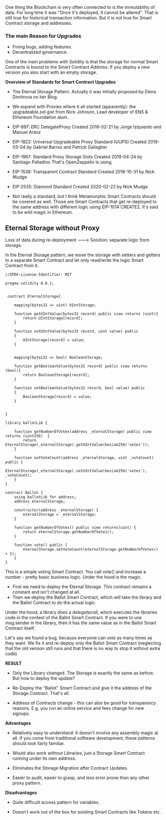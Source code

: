 One thing the Blockchain is very often connected to is the immutability of data. For long time it was "Once it's deployed, it cannot be altered". That is still true for historical transaction information. But it is not true for Smart Contract storage and addresses. 

###  The main Reason for Upgrades

- Fixing bugs, adding features.
- Decentralized governance.

One of the main problems with Solidity is that the storage for normal Smart Contracts is bound to the Smart Contract Address. If you deploy a new version you also start with an empty storage.

**Overview of Standards for Smart Contract Upgrades**

- The Eternal Storage Pattern. Actually it was initially proposed by Elena Dimitrova on her Blog.

- We expand with Proxies where it all started (apparently):
the upgradeable.sol gist from Nick Johnson, Lead developer of ENS & Ethereum Foundation alum.

- EIP-897: ERC DelegateProxy
Created 2018-02-21 by Jorge Izquierdo and Manuel Araoz

- EIP-1822: Universal Upgradeable Proxy Standard (UUPS)
Created 2019-03-04 by Gabriel Barros and Patrick Gallagher

- EIP-1967: Standard Proxy Storage Slots
Created 2019-04-24 by Santiago Palladino That's OpenZeppelin is using.

- EIP-1538: Transparent Contract Standard Created 2018-10-31 by Nick Mudge

- EIP-2535: Diamond Standard Created 2020-02-22 by Nick Mudge

- Not really a standard, but I think Metamorphic Smart Contracts should be covered as well. Those are Smart Contracts that get re-deployed to the same address with different logic using EIP-1014 CREATE2. It's said to be wild magic in Ethereum.

## Eternal Storage without Proxy

Loss of data during re-deployment ---> Solution: separate logic from storage.

In the Eternal Storage pattern, we move the storage with setters and getters to a separate Smart Contract and let only read/write the logic Smart Contract from it.

```
//SPDX-License-Identifier: MIT

pragma solidity 0.8.1;


 contract EternalStorage{

    mapping(bytes32 => uint) UIntStorage;

    function getUIntValue(bytes32 record) public view returns (uint){
        return UIntStorage[record];
    }

    function setUIntValue(bytes32 record, uint value) public
    {
        UIntStorage[record] = value;
    }


    mapping(bytes32 => bool) BooleanStorage;

    function getBooleanValue(bytes32 record) public view returns (bool){
        return BooleanStorage[record];
    }

    function setBooleanValue(bytes32 record, bool value) public
    {
        BooleanStorage[record] = value;
    }


}

library ballotLib {

    function getNumberOfVotes(address _eternalStorage) public view returns (uint256)  {
        return EternalStorage(_eternalStorage).getUIntValue(keccak256('votes'));
    }

    function setVoteCount(address _eternalStorage, uint _voteCount) public {
        EternalStorage(_eternalStorage).setUIntValue(keccak256('votes'), _voteCount);
    }
}

contract Ballot {
    using ballotLib for address;
    address eternalStorage;

    constructor(address _eternalStorage) {
        eternalStorage = _eternalStorage;
    }

    function getNumberOfVotes() public view returns(uint) {
        return eternalStorage.getNumberOfVotes();
    }

    function vote() public {
        eternalStorage.setVoteCount(eternalStorage.getNumberOfVotes() + 1);
    }
}
```

This is a simple voting Smart Contract. You call vote() and increase a number - pretty basic business logic. Under the hood is the magic.

- First we need to deploy the Eternal Storage. This contract remains a constant and isn't changed at all. 
- Then we deploy the Ballot Smart Contract, which will take the library and the Ballot Contract to do the actual logic. 

Under the hood, a library does a *delegatecall*, which executes the libraries code in the context of the Ballot Smart Contract. If you were to use msg.sender in the library, then it has the same value as in the Ballot Smart Contract itself. 

Let's say we found a bug, because everyone can vote as many times as they want. We fix it and re-deploy only the Ballot Smart Contract (neglecting that the old version still runs and that there is no way to stop it without extra code).

**RESULT**

- Only the Library changed. The Storage is exactly the same as before. But how to deploy the update?

- Re-Deploy the "Ballot" Smart Contract and give it the address of the Storage Contract. That's all. 

- Address of Contracts change - this can also be good for transparency reasons. E.g. you run an online service and fees change for new signups.

**Advantages**

- Relatively easy to understand: It doesn't involve any assembly magic at all. If you come from traditional software development, these patterns should look fairly familiar.

- Would also work without Libraries, just a Storage Smart Contract running under its own address.

- Eliminates the Storage Migration after Contract Updates.

- Easier to audit, easier to grasp, and less error prone than any other proxy pattern. 


**Disadvantages**

- Quite difficult access pattern for variables.

- Doesn't work out of the box for existing Smart Contracts like Tokens etc.


